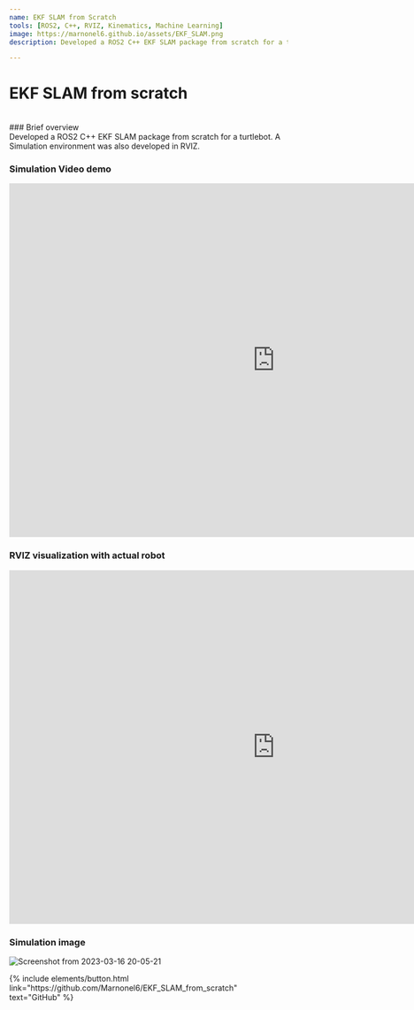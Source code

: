 ```yaml
---
name: EKF SLAM from Scratch
tools: [ROS2, C++, RVIZ, Kinematics, Machine Learning]
image: https://marnonel6.github.io/assets/EKF_SLAM.png
description: Developed a ROS2 C++ EKF SLAM package from scratch for a turtlebot with a simulation environment.

---
```


# EKF SLAM from scratch
<br>
### Brief overview
<br>
Developed a ROS2 C++ EKF SLAM package from scratch for a turtlebot. A Simulation environment was also developed in RVIZ.


### Simulation Video demo
<iframe width="960" height="640" src="https://www.youtube.com/embed/W38wfYEdpt4?si=AXl_GuJwN86Q0bPT" title="YouTube video player" frameborder="0" allow="accelerometer; autoplay; clipboard-write; encrypted-media; gyroscope; picture-in-picture; web-share" allowfullscreen></iframe>

### RVIZ visualization with actual robot
<iframe width="960" height="640" src="https://www.youtube.com/embed/cNT4cXOhHP0?si=ThpLoNylNNkDvCO1" title="YouTube video player" frameborder="0" allow="accelerometer; autoplay; clipboard-write; encrypted-media; gyroscope; picture-in-picture; web-share" allowfullscreen></iframe>

### Simulation image

![Screenshot from 2023-03-16 20-05-21](https://github.com/Marnonel6/marnonel6.github.io/assets/60977336/13729881-cee5-4ab4-a8d9-473d76a6be5b)

<p class="text-center">
{% include elements/button.html link="https://github.com/Marnonel6/EKF_SLAM_from_scratch" text="GitHub" %}
</p>
